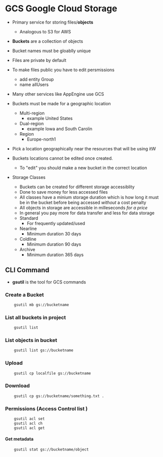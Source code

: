 # GCS Google Cloud Storage
- Primary service for storing files/**objects**
    - Analogous to S3 for AWS
- **Buckets** are a collection of objects
- Bucket names must be gloablly unique
- Files are private by default 
- To make files public you have to edit persmissions
    - add entity Group
    - name allUsers
- Many other services like AppEngine use GCS
- Buckets must be made for a geographic location
    - Multi-region
        - example United States
    - Dual-region
        - example Iowa and South Carolin
    - Region
        - Europe-north1
- Pick a location geographically near the resources that will be using itW
- Buckets locations cannot be edited once created.
    - To "edit" you should make a new bucket in the correct location
    
- Storage Classes
    - Buckets can be created for different storage accessiblity
    - Done to save money for less accessed files
    - All classes have a minium storage duration which is how long it must be in the bucket before being accessed *without* a cost penalty
    - All objects in storage are accessible in milleseconds *for a price*
    - In general you pay more for data transfer and less for data storage
    - Standard
        - For frequently updated/used
    - Nearline
        - Minimum duration 30 days
    - Coldline
        - Minimum duration  90 days
    - Archive
        - Minimum duration 365 days


## CLI Command
- **gsutil** is the tool for GCS commands

### Create a Bucket
```bash
    gsutil mb gs://bucketname
```

### List all buckets in project
```bash
    gsutil list
```

### List objects in bucket 
```bash
    gsutil list gs://bucketname
```
### Upload
```bash
    gsutil cp localfile gs://bucketname
```

### Download
```bash
    gsutil cp gs://bucketname/something.txt .
```

### Permissions (Access Control list )
```bash
    gsutil acl set 
    gsutil acl ch 
    gsutil acl get
```

#### Get metadata
```bash
    gsutil stat gs://bucketname/object
```